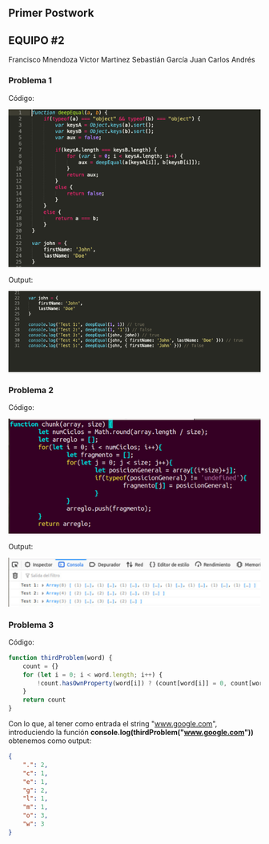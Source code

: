 ## Primer Postwork

## EQUIPO #2
Francisco Mnendoza
Victor Martinez
Sebastián García
Juan Carlos Andrés



### Problema 1 
Código:

![alt text](https://github.com/devnull404/BEDU-PW/blob/main/PW01/assets/p1.png)

Output:

![alt text](https://github.com/devnull404/BEDU-PW/blob/main/PW01/assets/r1.png)

### Problema 2
Código:

![alt text](https://github.com/devnull404/BEDU-PW/blob/main/PW01/assets/p2.png)

Output:

![alt text](https://github.com/devnull404/BEDU-PW/blob/main/PW01/assets/r2.png)


### Problema 3
Código:

```javascript
function thirdProblem(word) {
    count = {}
    for (let i = 0; i < word.length; i++) {
        !count.hasOwnProperty(word[i]) ? (count[word[i]] = 0, count[word[i]] += 1): count[word[i]] += 1
    }
    return count
}
```

Con lo que, al tener como entrada el string "www.google.com", introduciendo la función **console.log(thirdProblem("www.google.com"))** obtenemos como output:

``` JSON
{
    ".": 2,
    "c": 1,
    "e": 1,
    "g": 2,
    "l": 1,
    "m": 1,
    "o": 3,
    "w": 3
}
```